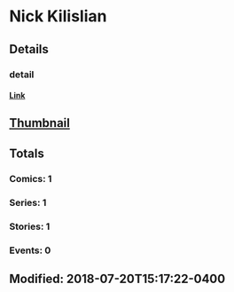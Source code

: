 # Nick  Kilislian 
## Details
### detail
#### [Link](http://marvel.com/comics/creators/7545/nick_kilislian?utm_campaign=apiRef&utm_source=225578a89fc76f3d20fbffda5d17a88d)
## [Thumbnail](http://i.annihil.us/u/prod/marvel/i/mg/b/40/image_not_available.jpg)
## Totals
### Comics: 1
### Series: 1
### Stories: 1
### Events: 0
## Modified: 2018-07-20T15:17:22-0400